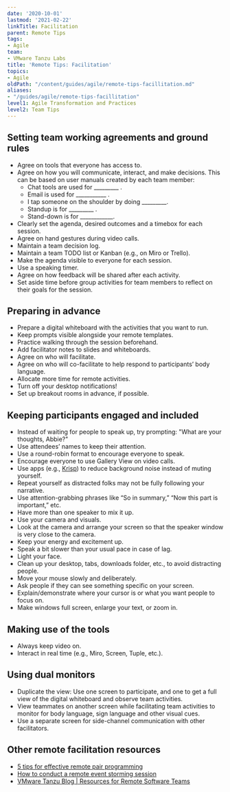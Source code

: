 ```yaml
---
date: '2020-10-01'
lastmod: '2021-02-22'
linkTitle: Facilitation
parent: Remote Tips
tags:
- Agile
team:
- VMware Tanzu Labs
title: 'Remote Tips: Facilitation'
topics:
- Agile
oldPath: "/content/guides/agile/remote-tips-facillitation.md"
aliases:
- "/guides/agile/remote-tips-facillitation"
level1: Agile Transformation and Practices
level2: Team Tips
---
```


## Setting team working agreements and ground rules
- Agree on tools that everyone has access to.
- Agree on how you will communicate, interact, and make decisions. This can be based on user manuals created by each team member:
    - Chat tools are used for _________ .
    - Email is used for ___________ .
    - I tap someone on the shoulder by doing _________.
    - Standup is for _________ .
    - Stand-down is for ____________.
- Clearly set the agenda, desired outcomes and a timebox for each session.
- Agree on hand gestures during video calls.
- Maintain a team decision log.
- Maintain a team TODO list or Kanban (e.g., on Miro or Trello).
- Make the agenda visible to everyone for each session.
- Use a speaking timer.
- Agree on how feedback will be shared after each activity.
- Set aside time before group activities for team members to reflect on their goals for the session.

## Preparing in advance
- Prepare a digital whiteboard with the activities that you want to run.
- Keep prompts visible alongside your remote templates.
- Practice walking through the session beforehand.
- Add facilitator notes to slides and whiteboards.
- Agree on who will facilitate.
- Agree on who will co-facilitate to help respond to participants’ body language.
- Allocate more time for remote activities.
- Turn off your desktop notifications!
- Set up breakout rooms in advance, if possible.

## Keeping participants engaged and included
- Instead of waiting for people to speak up, try prompting: "What are your thoughts, Abbie?"
- Use attendees’ names to keep their attention.
- Use a round-robin format to encourage everyone to speak.
- Encourage everyone to use Gallery View on video calls.
- Use apps (e.g., [Krisp](https://krisp.ai/)) to reduce background noise instead of muting yourself.
- Repeat yourself as distracted folks may not be fully following your narrative.
- Use attention-grabbing phrases like “So in summary,” “Now this part is important,” etc.
- Have more than one speaker to mix it up.
- Use your camera and visuals.
- Look at the camera and arrange your screen so that the speaker window is very close to the camera.
- Keep your energy and excitement up.
- Speak a bit slower than your usual pace in case of lag.
- Light your face.
- Clean up your desktop, tabs, downloads folder, etc., to avoid distracting people.
- Move your mouse slowly and deliberately.
- Ask people if they can see something specific on your screen.
- Explain/demonstrate where your cursor is or what you want people to focus on.
- Make windows full screen, enlarge your text, or zoom in.

## Making use of the tools
- Always keep video on.
- Interact in real time (e.g., Miro, Screen, Tuple, etc.).

## Using dual monitors
- Duplicate the view: Use one screen to participate, and one to get a full view of the digital whiteboard and observe team activities.
- View teammates on another screen while facilitating team activities to monitor for body language, sign language and other visual cues.
- Use a separate screen for side-channel communication with other facilitators.

## Other remote facilitation resources
- [5 tips for effective remote pair programming](https://tanzu.vmware.com/content/practitioners-blog/5-tips-for-effective-remote-pair-programming-while-working-from-home)
- [How to conduct a remote event storming session](https://tanzu.vmware.com/content/resources-for-remote-software-teams/how-to-conduct-a-remote-event-storming-session)
- [VMware Tanzu Blog | Resources for Remote Software Teams](https://tanzu.vmware.com/content/resources-for-remote-software-teams)